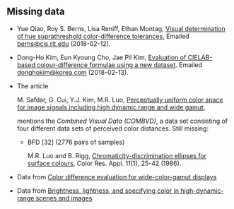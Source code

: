 ## Missing data

* Yue Qiao, Roy S. Berns, Lisa Reniff, Ethan Montag,
  [Visual determination of hue suprathreshold color-difference
  tolerances.](https://doi.org/10.1002/(SICI)1520-6378(199810)23:5<302::AID-COL6>3.0.CO;2-%23)
  Emailed <berns@cis.rit.edu> (2018-02-12).

* Dong-Ho Kim, Eun Kyoung Cho, Jae Pil Kim,
  [Evaluation of CIELAB-based colour-difference formulae using a new
  dataset](https://doi.org/10.1002/col.1052).
  Emailed <donghokim@korea.com> (2018-02-13).

* The article

    M. Safdar, G. Cui, Y.J. Kim, M.R. Luo,
    [Perceptually uniform color space for image signals including high dynamic
    range and wide gamut](https://doi.org/10.1364/OE.25.015131),

  mentions the *Combined Visual Data (COMBVD)*, a data set consisting of four different
  data sets of perceived color distances. Still missing:

  * BFD [32] (2776 pairs of samples)

     M.R. Luo and B. Rigg,
     [Chromaticity-discrimination ellipses for surface
     colours](https://doi.org/10.1002/col.5080110107),
     Color Res. Appl. 11(1), 25-42 (1986).

* Data from [Color difference evaluation for wide-color-gamut
  displays](https://doi.org/10.1364/JOSAA.394132)

* Data from [Brightness, lightness, and specifying color in high-dynamic-range scenes
  and images](https://doi.org/10.1117/12.872075)
